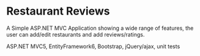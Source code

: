# Restaurant Reviews
A Simple ASP.NET MVC Application showing a wide range of features, the user can add/edit restaurants and add reviews/ratings.

ASP.NET MVC5, EntityFramework6, Bootstrap, jQuery/ajax, unit tests


